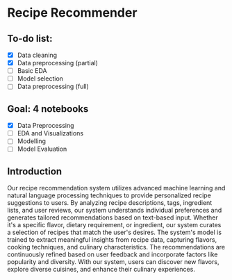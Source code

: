 # Recipe Recommender
## To-do list:
  - [X] Data cleaning
  - [X] Data preprocessing (partial)
  - [ ] Basic EDA
  - [ ] Model selection
  - [ ] Data preprocessing (full)

## Goal: 4 notebooks
  - [X] Data Preprocessing
  - [ ] EDA and Visualizations
  - [ ] Modelling
  - [ ] Model Evaluation

## Introduction
Our recipe recommendation system utilizes advanced machine learning and natural language processing techniques to provide personalized recipe suggestions to users. By analyzing recipe descriptions, tags, ingredient lists, and user reviews, our system understands individual preferences and generates tailored recommendations based on text-based input. Whether it's a specific flavor, dietary requirement, or ingredient, our system curates a selection of recipes that match the user's desires. The system's model is trained to extract meaningful insights from recipe data, capturing flavors, cooking techniques, and culinary characteristics. The recommendations are continuously refined based on user feedback and incorporate factors like popularity and diversity. With our system, users can discover new flavors, explore diverse cuisines, and enhance their culinary experiences.
